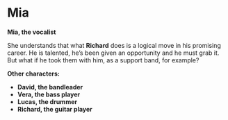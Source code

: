 # Mia

__Mia, the vocalist__

She understands that what __Richard__ does is a logical move in his promising career. He is talented, he’s been given an opportunity and he must grab it. But what if he took them with him, as a support band, for example?

<!-- novy sloupec -->

__Other characters:__

- __David, the bandleader__
- __Vera, the bass player__
- __Lucas, the drummer__
- __Richard, the guitar player__
